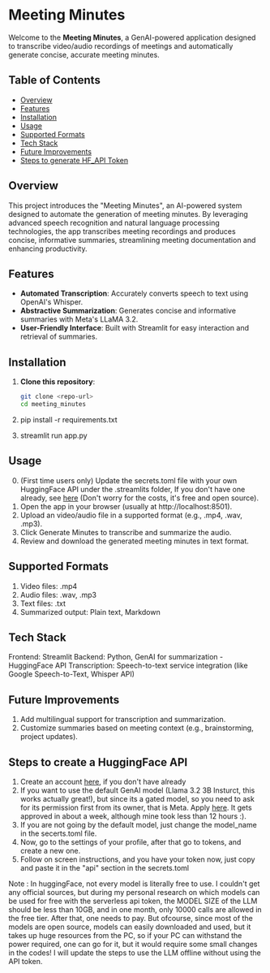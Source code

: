 # Meeting Minutes

Welcome to the **Meeting Minutes**, a GenAI-powered application designed to transcribe video/audio recordings of meetings and automatically generate concise, accurate meeting minutes.

## Table of Contents

- [Overview](#overview)
- [Features](#features)
- [Installation](#installation)
- [Usage](#usage)
- [Supported Formats](#supported-formats)
- [Tech Stack](#tech-stack)
- [Future Improvements](#future-improvements)
- [Steps to generate HF_API Token](#steps-to-create-a-huggingface-api)

## Overview

This project introduces the "Meeting Minutes", an AI-powered system designed to automate the generation of meeting minutes. By leveraging advanced speech recognition and natural language processing technologies, the app transcribes meeting recordings and produces concise, informative summaries, streamlining meeting documentation and enhancing productivity.

## Features

- **Automated Transcription**: Accurately converts speech to text using OpenAI's Whisper.
- **Abstractive Summarization**: Generates concise and informative summaries with Meta's LLaMA 3.2.
- **User-Friendly Interface**: Built with Streamlit for easy interaction and retrieval of summaries.

## Installation

1. **Clone this repository**:
   ```bash
   git clone <repo-url>
   cd meeting_minutes

2. pip install -r requirements.txt

3.  streamlit run app.py

## Usage

0. (First time users only) Update the secrets.toml file with your own HuggingFace API under the .streamlits folder, 
   If you don't have one already, see [here](#steps-to-create-a-huggingface-api) (Don't worry for the costs, it's free and open source).
1. Open the app in your browser (usually at http://localhost:8501).
2. Upload an video/audio file in a supported format (e.g., .mp4, .wav, .mp3).
3. Click Generate Minutes to transcribe and summarize the audio.
4. Review and download the generated meeting minutes in text format.

## Supported Formats

1. Video files: .mp4
2. Audio files: .wav, .mp3
3. Text files: .txt
3. Summarized output: Plain text, Markdown

## Tech Stack

Frontend: Streamlit
Backend: Python, GenAI for summarization - HuggingFace API
Transcription: Speech-to-text service integration (like Google Speech-to-Text, Whisper API)

## Future Improvements

1. Add multilingual support for transcription and summarization.
2. Customize summaries based on meeting context (e.g., brainstorming, project updates).



## Steps to create a HuggingFace API

1. Create an account [here](https://huggingface.co/), if you don't have already
2. If you want to use the default GenAI model (Llama 3.2 3B Insturct, this works actually great!), but since its a gated model, so you need to ask for   its permission first from its owner, that is Meta. Apply [here](https://huggingface.co/meta-llama/Llama-3.2-3B-Instruct). It gets approved in   about a week, although mine took less than 12 hours :).
3. If you are not going by the default model, just change the model_name in the secerts.toml file.
4. Now, go to the settings of your profile, after that go to tokens, and create a new one.
5. Follow on screen instructions, and you have your token now, just copy and paste it in the "api" section in the secrets.toml
 
 Note : In huggingFace, not every model is literally free to use. I couldn't get any official sources, but during my personal research on which models can be used for free with the serverless api token, the MODEL SIZE of the LLM should be less than 10GB, and in one month, only 10000 calls are allowed in the free tier. After that, one needs to pay. But ofcourse, since most of the models are open source, models can easily downloaded and used, but it takes up huge resources from the PC, so if your PC can withstand the power required, one can go for it, but it would require some small changes in the codes! 
 I will update the steps to use the LLM offline without using the API token.
